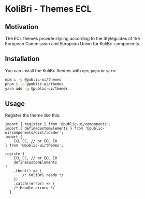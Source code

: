 # KoliBri - Themes ECL

## Motivation

The ECL themes provide styling according to the Styleguides of the European Commission and European Union for KoliBri-components.

## Installation

You can install the KoliBri themes with `npm`, `pnpm` or `yarn`:

```bash
npm i -g @public-ui/themes
pnpm i -g @public-ui/themes
yarn add -g @public-ui/themes
```

## Usage

Register the theme like this:

```tsx
import { register } from '@public-ui/components';
import { defineCustomElements } from '@public-ui/components/dist/loader';
import {
	ECL_EC, // or ECL_EU
} from '@public-ui/themes';

register(
	ECL_EC, // or ECL_EU
	defineCustomElements
)
	.then(() => {
		/* KoliBri ready */
	})
	.catch((error) => {
    /* Handle errors */
  }
```
